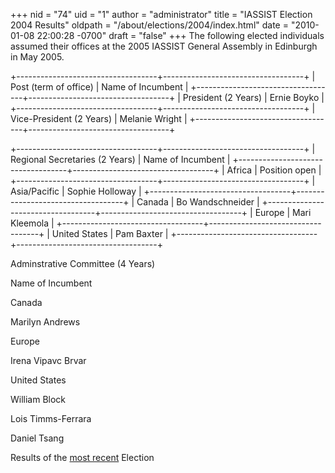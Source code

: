 +++
nid = "74"
uid = "1"
author = "administrator"
title = "IASSIST Election 2004 Results"
oldpath = "/about/elections/2004/index.html"
date = "2010-01-08 22:00:28 -0700"
draft = "false"
+++
The following elected individuals assumed their offices at the 2005
IASSIST General Assembly in Edinburgh in May 2005.

+-----------------------------------+-----------------------------------+
| Post (term of office)             | Name of Incumbent                 |
+-----------------------------------+-----------------------------------+
| President (2 Years)               | Ernie Boyko                       |
+-----------------------------------+-----------------------------------+
| Vice-President (2 Years)          | Melanie Wright                    |
+-----------------------------------+-----------------------------------+

+-----------------------------------+-----------------------------------+
| Regional Secretaries (2 Years)    | Name of Incumbent                 |
+-----------------------------------+-----------------------------------+
| Africa                            | Position open                     |
+-----------------------------------+-----------------------------------+
| Asia/Pacific                      | Sophie Holloway                   |
+-----------------------------------+-----------------------------------+
| Canada                            | Bo Wandschneider                  |
+-----------------------------------+-----------------------------------+
| Europe                            | Mari Kleemola                     |
+-----------------------------------+-----------------------------------+
| United States                     | Pam Baxter                        |
+-----------------------------------+-----------------------------------+

Adminstrative Committee (4 Years)

Name of Incumbent

Canada

Marilyn Andrews

Europe

Irena Vipavc Brvar

United States

William Block

Lois Timms-Ferrara

Daniel Tsang

Results of the [most
recent](https://iassistdata.org/about/membership/elections/index.html)
Election
